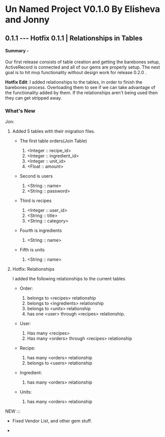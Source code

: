 # Un Named Project V0.1.0 By Elisheva and Jonny

## 0.1.1 --- Hotfix 0.1.1 | Relationships in Tables

#### Summary -
Our first release consists of table creation and getting the barebones setup, ActiveRecord is connected and all of our gems are properly setup. The next goal is to hit mvp functionality without design work for release 0.2.0 .

**Hotfix Edit**: I added relationships to the tables, in order to finish the barebones process. Overloading them to see if we can take advantage of the functionality added by them. If the relationships aren't being used then they can get stripped away.

### What's New

Jon:

1. Added 5 tables with their migration files.

    * The first table orders(Join Table)
        1. \<Integer :: recipe_id>
        2. \<Integer :: ingredient_id>
        3. \<Integer :: unit_id>
        4. \<Float :: amount>

    * Second is users
        1. \<String :: name>
        2. \<String :: password>

    * Third is recipes
        1. \<Integer :: user_id>
        2. \<String :: title>
        3. \<String :: category>

    * Fourth is ingredients
        1. \<String :: name>

    * Fifth is units
        1. \<String :: name>

2. Hotfix: Relationships

    I added the following relationships to the current tables

    * Order:
        1. belongs to \<recipes> relationship
        2. belongs to \<ingredients> relationship
        3. belongs to \<units> relationship
        4. has one \<user> through \<recipes> relationship.

    * User:
        1. Has many \<recipes>
        2. Has many \<orders> through \<recipes> relationship

    * Recipe:
        1. has many \<orders> relationship
        2. belongs to \<users> relationship

    * Ingredient:
        1. has many \<orders> relationship

    * Units:
        1. has many \<orders> relationship


NEW :::
- Fixed Vendor List, and other gem stuff.

-
